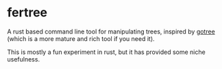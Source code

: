 # fertree

A rust based command line tool for manipulating trees, inspired by [gotree](https://github.com/evolbioinfo/gotree) (which is a more mature and rich tool if you need it).

This is mostly a fun experiment in rust, but it has provided some niche usefulness.
